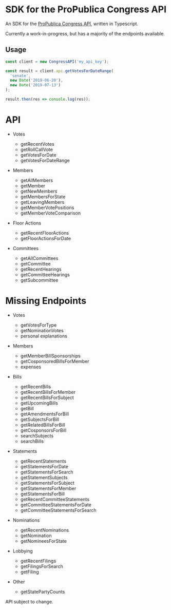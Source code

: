 # SDK for the ProPublica Congress API

An SDK for the [ProPublica Congress API](https://projects.propublica.org/api-docs/congress-api/), written in Typescript.

Currently a work-in-progress, but has a majority of the endpoints available.

## Usage

```js
const client = new CongressAPI('my_api_key');

const result = client.api.getVotesForDateRange(
  'senate',
  new Date('2019-06-20'),
  new Date('2019-07-13')
);

result.then(res => console.log(res));

```

# API

- Votes
  - getRecentVotes
  - getRollCallVote
  - getVotesForDate
  - getVotesForDateRange

- Members
  - getAllMembers
  - getMember
  - getNewMembers
  - getMembersForState
  - getLeavingMembers
  - getMemberVotePositions
  - getMemberVoteComparison

- Floor Actions
  - getRecentFloorActions
  - getFloorActionsForDate

- Committees
  - getAllCommittees
  - getCommittee
  - getRecentHearings
  - getCommitteeHearings
  - getSubcommittee

# Missing Endpoints

- Votes
  - getVotesForType
  - getNominationVotes
  - personal explanations

- Members
  - getMemberBillSponsorships
  - getCosponsoredBillsForMember
  - expenses

- Bills
  - getRecentBills
  - getRecentBillsForMember
  - getRecentBillsForSubject
  - getUpcomingBills
  - getBill
  - getAmendmentsForBill
  - getSubjectsForBill
  - getRelatedBillsForBill
  - getCosponsorsForBill
  - searchSubjects
  - searchBills

- Statements
  - getRecentStatements
  - getStatementsForDate
  - getStatementsForSearch
  - getStatementSubjects
  - getStatementsForSubject
  - getStatementsForMember
  - getStatementsForBill
  - getRecentCommitteeStatements
  - getCommitteeStatementsForDate
  - getCommitteeStatementsForSearch

- Nominations
  - getRecentNominations
  - getNomination
  - getNomineesForState

- Lobbying
  - getRecentFilings
  - getFilingsForSearch
  - getFiling

- Other
  - getStatePartyCounts

API subject to change.

